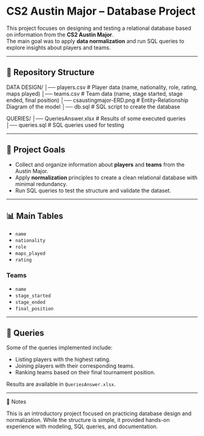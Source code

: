 # CS2 Austin Major – Database Project

This project focuses on designing and testing a relational database based on information from the **CS2 Austin Major**.  
The main goal was to apply **data normalization** and run SQL queries to explore insights about players and teams.

---

## 📂 Repository Structure
DATA DESIGN/
│── players.csv # Player data (name, nationality, role, rating, maps played)
│── teams.csv # Team data (name, stage started, stage ended, final position)
│── csaustingmajor-ERD.png # Entity-Relationship Diagram of the model
│── db.sql # SQL script to create the database

QUERIES/
│── QueriesAnswer.xlsx # Results of some executed queries
│── queries.sql # SQL queries used for testing

---

## 🎯 Project Goals
- Collect and organize information about **players** and **teams** from the Austin Major.  
- Apply **normalization** principles to create a clean relational database with minimal redundancy.  
- Run SQL queries to test the structure and validate the dataset.  

---

## 📊 Main Tables
- `name`  
- `nationality`  
- `role`
- `maps_played`  
- `rating`  

### Teams
- `name`  
- `stage_started`  
- `stage_ended`  
- `final_position`  

---

## 🔎 Queries
Some of the queries implemented include:
- Listing players with the highest rating.  
- Joining players with their corresponding teams.  
- Ranking teams based on their final tournament position.  

Results are available in `QueriesAnswer.xlsx`.  

---

📌 Notes

This is an introductory project focused on practicing database design and normalization.
While the structure is simple, it provided hands-on experience with modeling, SQL queries, and documentation.
